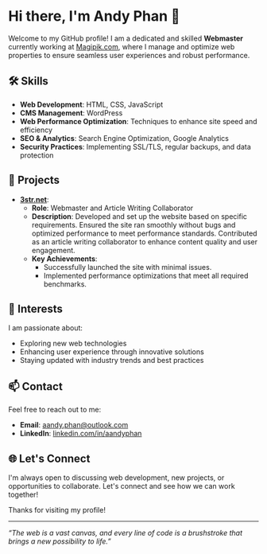 # Hi there, I'm Andy Phan 👋

Welcome to my GitHub profile! I am a dedicated and skilled **Webmaster** currently working at [Magipik.com](https://magipik.com), where I manage and optimize web properties to ensure seamless user experiences and robust performance.

## 🛠️ Skills

- **Web Development**: HTML, CSS, JavaScript
- **CMS Management**: WordPress
- **Web Performance Optimization**: Techniques to enhance site speed and efficiency
- **SEO & Analytics**: Search Engine Optimization, Google Analytics
- **Security Practices**: Implementing SSL/TLS, regular backups, and data protection

## 🌟 Projects

- **[3str.net](https://3str.net)**: 
  - **Role**: Webmaster and Article Writing Collaborator
  - **Description**: Developed and set up the website based on specific requirements. Ensured the site ran smoothly without bugs and optimized performance to meet performance standards. Contributed as an article writing collaborator to enhance content quality and user engagement.
  - **Key Achievements**: 
    - Successfully launched the site with minimal issues.
    - Implemented performance optimizations that meet all required benchmarks.
      
## 🚀 Interests

I am passionate about:
- Exploring new web technologies
- Enhancing user experience through innovative solutions
- Staying updated with industry trends and best practices

## 📫 Contact

Feel free to reach out to me:
- **Email**: [aandy.phan@outlook.com](mailto:aandy.phan@outlook.com)
- **LinkedIn**: [linkedin.com/in/aandyphan](https://www.linkedin.com/in/aandyphan/)

## 🌐 Let's Connect

I'm always open to discussing web development, new projects, or opportunities to collaborate. Let's connect and see how we can work together!

Thanks for visiting my profile!

---

_“The web is a vast canvas, and every line of code is a brushstroke that brings a new possibility to life.”_
